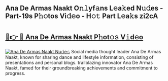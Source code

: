 ## Ana De Armas Naakt O𝚗𝚕yf𝚊ns L𝚎a𝚔ed N𝚞𝚍es - Part-19s P𝚑𝚘tos Vi𝚍𝚎o - H𝚘𝚝 Part L𝚎a𝚔s zi2cA

# <h2><a href="http://kf50p2a.oniu.top/?m=Ana+De+Armas+Naakt">🔗👉 🔴 Ana De Armas Naakt P𝚑ot𝚘𝚜 V𝚒d𝚎o</a></h2>

[![Ana De Armas Naakt Nu𝚍e𝚜](https://i.imgur.com/0qMVB7G.gif)](http://kf50p2a.oniu.top/?m=Ana+De+Armas+Naakt)
Social media thought leader Ana De Armas Naakt, known for sharing dance and lifestyle information, consisting of presentations and personal blogs. trailblazing innovator Ana De Armas Naakt, famed for their groundbreaking achievements and commitment to progress.  
